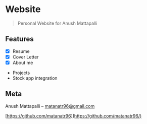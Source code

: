 # Website
> Personal Website for Anush Mattapalli

## Features

- [x] Resume
- [x] Cover Letter
- [x] About me
- Projects
- Stock app integration

## Meta

Anush Mattapalli – matanatr96@gmail.com

[https://github.com/matanatr96](https://github.com/matanatr96/)

[npm-image]:https://img.shields.io/npm/v/npm.svg
[node-image]:https://img.shields.io/node/v/gh-badges.svg
[travis-url]: https://travis-ci.org/dbader/node-datadog-metrics
[travis-image]: https://img.shields.io/travis/dbader/node-datadog-metrics/master.svg?style=flat-square